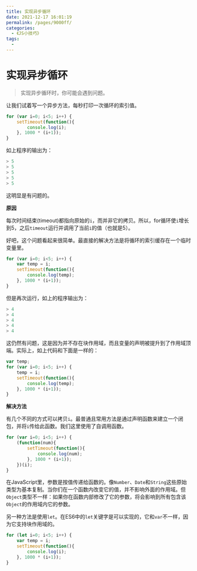 ```yaml
---
title: 实现异步循环
date: 2021-12-17 16:01:19
permalink: /pages/9000ff/
categories:
  - 《JS小技巧》
tags:
  - 
---
```



# 实现异步循环

> 实现异步循环时，你可能会遇到问题。

<!-- more -->

让我们试着写一个异步方法，每秒打印一次循环的索引值。

```js
for (var i=0; i<5; i++) {
	setTimeout(function(){
		console.log(i); 
	}, 1000 * (i+1));
}  
```

如上程序的输出为：

```js
> 5
> 5
> 5
> 5
> 5
```

这明显是有问题的。

**原因**

每次时间结束(timeout)都指向原始的`i`，而并非它的拷贝。所以，for循环使`i`增长到5，之后`timeout`运行并调用了当前`i`的值（也就是5）。

好吧，这个问题看起来很简单。最直接的解决方法是将循环的索引缓存在一个临时变量里。

```js
for (var i=0; i<5; i++) {
	var temp = i;
 	setTimeout(function(){
		console.log(temp); 
	}, 1000 * (i+1));
}  
```

但是再次运行，如上的程序输出为：

```js
> 4
> 4
> 4
> 4
> 4
```

这仍然有问题，这是因为并不存在块作用域，而且变量的声明被提升到了作用域顶端。实际上，如上代码和下面是一样的：

```js
var temp;
for (var i=0; i<5; i++) {
 	temp = i;
	setTimeout(function(){
		console.log(temp); 
  	}, 1000 * (i+1));
}  
```

**解决方法**

有几个不同的方式可以拷贝`i`。最普通且常用方法是通过声明函数来建立一个闭包，并将`i`传给此函数。我们这里使用了自调用函数。

```js
for (var i=0; i<5; i++) {
	(function(num){
		setTimeout(function(){
			console.log(num); 
		}, 1000 * (i+1)); 
	})(i);  
}  
```

在JavaScript里，参数是按值传递给函数的。像`Number`、`Date`和`String`这些原始类型为基本复制。当你们在一个函数内改变它的值，并不影响外面的作用域。但`Object`类型不一样：如果你在函数内部修改了它的参数，将会影响到所有包含该`Object`的作用域内它的参数。

另一种方法是使用`let`。在ES6中的`let`关键字是可以实现的，它和`var`不一样，因为它支持块作用域的。

```js
for (let i=0; i<5; i++) {
	var temp = i;
 	setTimeout(function(){
		console.log(i); 
	}, 1000 * (i+1));
}  
```